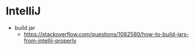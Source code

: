 # IntelliJ
* build jar
  * https://stackoverflow.com/questions/1082580/how-to-build-jars-from-intellij-properly
